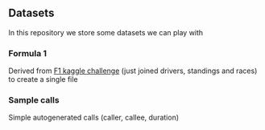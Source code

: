 
## Datasets

In this repository we store some datasets we can play with

### Formula 1

Derived from [F1 kaggle challenge](https://www.kaggle.com/rohanrao/formula-1-world-championship-1950-2020) (just joined drivers, standings and races) to create a single file

### Sample calls

Simple autogenerated calls (caller, callee, duration)
